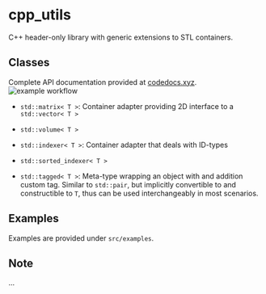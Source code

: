 # cpp_utils

C++ header-only library with generic extensions to STL containers.

## Classes

Complete API documentation provided at [codedocs.xyz](https://codedocs.xyz/joaocandre/cpp_utils/index.html).
![example workflow](https://github.com/joaocandre/cpp_utils/actions/workflows/cmake.yml/badge.svg)


- `std::matrix< T >`: Container adapter providing 2D interface to a `std::vector< T >`
- `std::volume< T >`

- `std::indexer< T >`: Container adapter that deals with ID-types
- `std::sorted_indexer< T >`
- `std::tagged< T >`: Meta-type wrapping an object with and addition custom tag. Similar to `std::pair`, but implicitly convertible to and constructible to `T`, thus can be used interchangeably in most scenarios. 

## Examples

Examples are provided under `src/examples`.

## Note

...
